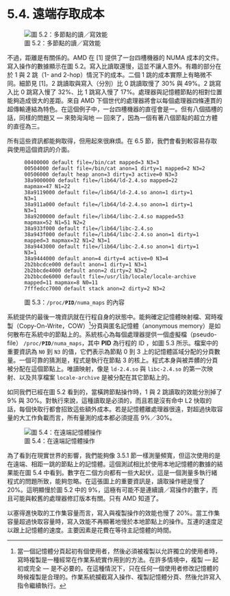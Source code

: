 # 5.4. 遠端存取成本

<figure>
  <img src="../assets/figure-5.2.png" alt="圖 5.2：多節點的讀／寫效能">
  <figcaption>圖 5.2：多節點的讀／寫效能</figcaption>
</figure>

不過，距離是有關係的。AMD 在 [1] 提供了一台四槽機器的 NUMA 成本的文件。寫入操作的數據顯示在圖 5.2。寫入比讀取還慢，這並不讓人意外。有趣的部分在於 1 與 2 跳（1- and 2-hop）情況下的成本。二個 1 跳的成本實際上有略微不同。細節見 [1]。2 跳讀取與寫入（分別）比 0 跳讀取慢了 30% 與 49%。2 跳寫入比 0 跳寫入慢了 32%、比 1 跳寫入慢了 17%。處理器與記憶體節點的相對位置能夠造成很大的差距。來自 AMD 下個世代的處理器將會以每個處理器四條連貫的超傳輸連結為特色。在這個例子中，一台四槽機器的直徑會是一。但有八個插槽的話，同樣的問題又 –– 來勢洶洶地 –– 回來了，因為一個有著八個節點的超立方體的直徑為三。

所有這些資訊都能夠取得，但用起來很麻煩。在 6.5 節，我們會看到較容易存取與使用這個資訊的介面。

<figure>
  <pre><code>00400000 default file=/bin/cat mapped=3 N3=3
00504000 default file=/bin/cat anon=1 dirty=1 mapped=2 N3=2
00506000 default heap anon=3 dirty=3 active=0 N3=3
38a9000000 default file=/lib64/ld-2.4.so mapped=22 mapmax=47 N1=22
38a9119000 default file=/lib64/ld-2.4.so anon=1 dirty=1 N3=1
38a911a000 default file=/lib64/ld-2.4.so anon=1 dirty=1 N3=1
38a9200000 default file=/lib64/libc-2.4.so mapped=53 mapmax=52 N1=51 N2=2
38a933f000 default file=/lib64/libc-2.4.so
38a943f000 default file=/lib64/libc-2.4.so anon=1 dirty=1 mapped=3 mapmax=32 N1=2 N3=1
38a9443000 default file=/lib64/libc-2.4.so anon=1 dirty=1 N3=1
38a9444000 default anon=4 dirty=4 active=0 N3=4
2b2bbcdce000 default anon=1 dirty=1 N3=1
2b2bbcde4000 default anon=2 dirty=2 N3=2
2b2bbcde6000 default file=/usr/lib/locale/locale-archive mapped=11 mapmax=8 N0=11
7fffedcc7000 default stack anon=2 dirty=2 N3=2</code></pre>
  <figcaption>圖 5.3：<code>/proc/<strong>PID</strong>/numa_maps</code> 的內容</figcaption>
</figure>

系統提供的最後一塊資訊就在行程自身的狀態中。能夠確定記憶體映射檔、寫時複製（Copy-On-Write，COW）[^27]分頁與匿名記憶體（anonymous memory）是如何散布在系統中的節點上的。系統核心為每個處理器提供一個虛擬檔（pseudo-file） <code>/proc/<strong>PID</strong>/numa_maps</code>，其中 **PID** 為行程的 ID ，如圖 5.3 所示。檔案中的重要資訊為 `N0` 到 `N3` 的值，它們表示為節點 0 到 3 上的記憶體區域分配的分頁數量。一個可靠的猜測是，程式是執行在節點 3 的核上。程式本身與被弄髒的分頁被分配在這個節點上。唯讀映射，像是 `ld-2.4.so` 與 `libc-2.4.so` 的第一次映射、以及共享檔案 `locale-archive` 是被分配在其它節點上的。

如同我們已經在圖 5.2 看到的，當橫跨節點操作時，1 與 2 跳讀取的效能分別掉了 9% 與 30%。對執行來說，這種讀取是必須的，而且若是沒有命中 L2 快取的話，每個快取行都會招致這些額外成本。若是記憶體離處理器很遠，對超過快取容量的大工作負載而言，所有量測的成本都必須提高 9%／30%。

<figure>
  <img src="../assets/figure-5.4.png" alt="圖 5.4：在遠端記憶體操作">
  <figcaption>圖 5.4：在遠端記憶體操作</figcaption>
</figure>

為了看到在現實世界的影響，我們能夠像 3.5.1 節一樣測量頻寬，但這次使用的是在遠端、相距一跳的節點上的記憶體。這個測試相比於使用本地記憶體的數據的結果能在圖 5.4 中看到。數字在二個方向都有一些大起伏，這是一個測量多執行緒程式的問題所致，能夠忽略。在這張圖上的重要資訊是，讀取操作總是慢了 20%。這明顯慢於圖 5.2 中的 9%，這極有可能不是連續讀／寫操作的數字，而且可能與較舊的處理器修訂版本有關。只有 AMD 知道了。

以塞得進快取的工作集容量而言，寫入與複製操作的效能也慢了 20%。當工作集容量超過快取容量時，寫入效能不再顯著地慢於本地節點上的操作。互連的速度足以跟上記憶體的速度。主要因素是花費在等待主記憶體的時間。



[^27]: 當一個記憶體分頁起初有個使用者，然後必須被複製以允許獨立的使用者時，寫時複製是一種經常在作業系統實作用到的方法。在許多情境中，複製 –– 起初或完全 –– 是不必要的。在這種情況下，只在任何一個使用者修改記憶體的時候複製是合理的。作業系統攔截寫入操作、複製記憶體分頁、然後允許寫入指令繼續執行。

